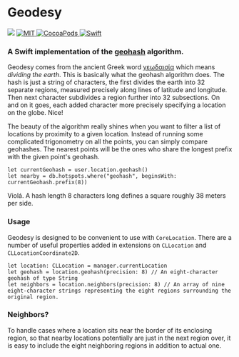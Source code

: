 # Geodesy
![](https://travis-ci.org/proxpero/Geodesy.svg?branch=master)
<a href="https://opensource.org/licenses/MIT">
    <img src="https://img.shields.io/badge/License-MIT-red.svg" alt="MIT">
</a>
<a href="https://cocoapods.org/">
    <img src="https://cocoapod-badges.herokuapp.com/v/Geodesy/badge.png" alt="CocoaPods">
</a>
<a href="https://swift.org">
    <img src="https://img.shields.io/badge/Swift-4-orange.svg" alt="Swift" />
</a>

### A Swift implementation of the [geohash][1] algorithm.

Geodesy comes from the ancient Greek word [γεωδαισία][2] which means *dividing the earth*. This is basically what the geohash algorithm does. The hash is just a string of characters, the first divides the earth into 32 separate regions, measured precisely along lines of latitude and longitude. Then next character subdivides a region further into 32 subsections. On and on it goes, each added character more precisely specifying a location on the globe. Nice!

The beauty of the algorithm really shines when you want to filter a list of locations by proximity to a given location. Instead of running some complicated trigonometry on all the points, you can simply compare geohashes. The nearest points will be the ones who share the longest prefix with the given point's geohash.

    let currentGeohash = user.location.geohash()
    let nearby = db.hotspots.where("geohash", beginsWith: currentGeohash.prefix(8))

Violá. A hash length 8 characters long defines a square roughly 38 meters per side.

### Usage

Geodesy is designed to be convenient to use with `CoreLocation`. There are a number of useful properties added in extensions on `CLLocation` and `CLLocationCoordinate2D`.
```
let location: CLLocation = manager.currentLocation
let geohash = location.geohash(precision: 8) // An eight-character geohash of type String
let neighbors = location.neighbors(precision: 8) // An array of nine eight-character strings representing the eight regions surrounding the original region.

```

### Neighbors?

To handle cases where a location sits near the border of its enclosing region, so that nearby locations potentially are just in the next region over, it is easy to include the eight neighboring regions in addition to actual one.


[1]:[https://en.m.wikipedia.org/wiki/Geohash]
[2]:[http://www.perseus.tufts.edu/hopper/text?doc=Perseus%3Atext%3A1999.04.0057%3Aalphabetic+letter%3D*g%3Aentry+group%3D14%3Aentry%3Dgewdaisi%2Fa]
